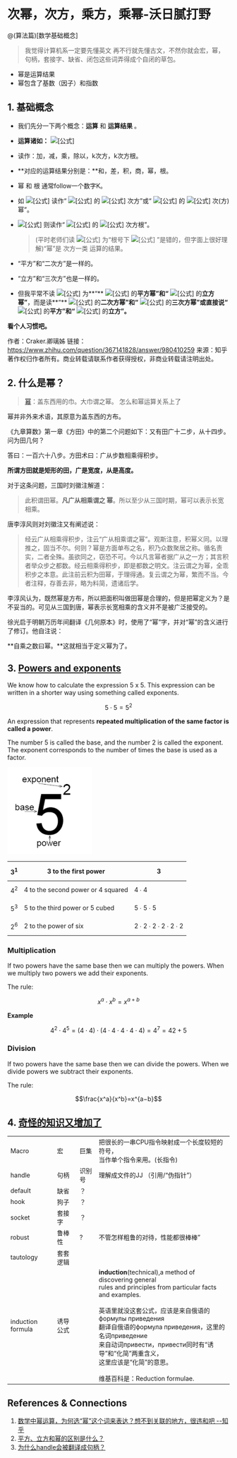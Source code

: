# 次幂，次方，乘方，乘幂-沃日腻打野

@(算法篇)[数学基础概念]

> 我觉得计算机系一定要先懂英文 再不行就先懂古文，不然你就会宏，幂，句柄，套接字、缺省、闭包这些词弄得成个自闭的草包。

- 幂是运算结果
- 幂包含了基数（因子）和指数

## 1. 基础概念

- 我们先分一下两个概念：**运算** 和 **运算结果** 。

- **运算诸如：** ![[公式]](https://www.zhihu.com/equation?tex=%2B%2C-%2C%5Ctimes%2C%5Cdiv%2C%28x%29%5Ek%2C%5Csqrt%5Bk%5D%7Bx%7D%2C%5Cldots) 

- 读作：加，减，乘，除以，k次方，k次方根。

- **对应的运算结果分别是：**和，差，积，商，幂，根。

- 幂 和 根 通常follow一个数字K。

- 如 ![[公式]](https://www.zhihu.com/equation?tex=a%5Ek) 读作“ ![[公式]](https://www.zhihu.com/equation?tex=a) 的 ![[公式]](https://www.zhihu.com/equation?tex=k) 次方”或“ ![[公式]](https://www.zhihu.com/equation?tex=a) 的 ![[公式]](https://www.zhihu.com/equation?tex=k) 次(方)幂”。

- ![[公式]](https://www.zhihu.com/equation?tex=%5Csqrt%5Bk%5D%7Ba%7D) 则读作“ ![[公式]](https://www.zhihu.com/equation?tex=a) 的 ![[公式]](https://www.zhihu.com/equation?tex=k) 次方根”。

  > (平时老师们读 ![[公式]](https://www.zhihu.com/equation?tex=%5Csqrt%7Ba%7D) 为“根号下 ![[公式]](https://www.zhihu.com/equation?tex=a) ”是错的，但字面上很好理解)“幂”是 次方一类 运算的结果。

- “平方”和“二次方”是一样的。
- “立方”和“三次方”也是一样的。
- 但我平常不读 ![[公式]](https://www.zhihu.com/equation?tex=a%5E2.a%5E3) 为**“** ![[公式]](https://www.zhihu.com/equation?tex=a) 的**平方幂”和“** ![[公式]](https://www.zhihu.com/equation?tex=a) 的**立方幂”**，而是读**“** ![[公式]](https://www.zhihu.com/equation?tex=a) 的**二次方幂”和“** ![[公式]](https://www.zhihu.com/equation?tex=a) 的**三次方幂”或直接说“** ![[公式]](https://www.zhihu.com/equation?tex=a) 的**平方”和“** ![[公式]](https://www.zhihu.com/equation?tex=a) 的**立方”。**

**看个人习惯吧。**



作者：Craker.卿璃姊
链接：https://www.zhihu.com/question/367141828/answer/980410259
来源：知乎
著作权归作者所有。商业转载请联系作者获得授权，非商业转载请注明出处。



## 2. 什么是幂？

> [幂](https://baike.baidu.com/item/%E5%B9%82/21810#viewPageContent)：盖东西用的巾。大巾谓之幂。 怎么和幂运算关系上了

幂并非外来术语，其原意为盖东西的方布。

《九章算数》第一章《方田》中的第二个问题如下：又有田广十二步，从十四步。问为田几何？

答曰：一百六十八步。方田术曰：广从步数相乘得积步。

**所谓方田就是矩形的田，广是宽度，从是高度。**

对于这条问题，三国时刘徽注解道：

> 此积谓田幂。**凡广从相乘谓之 幂**。所以至少从三国时期，幂可以表示长宽相乘。

唐李淳风则对刘徽注又有阐述说：

> 经云广从相乘得积步，注云“广从相乘谓之幂”。观斯注意，积幂义同。以理推之，固当不尔。何则？幂是方面单布之名，积乃众数聚居之称。循名责实，二者全殊。虽欲同之，窃恐不可。今以凡言幂者据广从之一方；其言积者举众步之都数。经云相乘得积步，即是都数之明文。注云谓之为幂，全乖积步之本意。此注前云积为田幂，于理得通。复云谓之为幂，繁而不当。今者注释，存善去非，略为料简，遗诸后学。

李淳风认为，既然幂是方布，所以把面积叫做田幂是合理的，但是把幂定义为？是不妥当的。可见从三国到唐，幂表示长宽相乘的含义并不是被广泛接受的。

徐光启于明朝万历年间翻译《几何原本》时，使用了“幂”字，并对“幂”的含义进行了修订。他自注说：

**自乘之数曰幂。**这就相当于定义幂为﻿了。



## 3. [Powers and exponents](https://www.mathplanet.com/education/pre-algebra/discover-fractions-and-factors/powers-and-exponents)

We know how to calculate the expression 5 x 5. This expression can be written in a shorter way using something called exponents.

$$5⋅5=5^2$$

An expression that represents **repeated multiplication of the same factor is called a power**.

The number 5 is called the base, and the number 2 is called the exponent. The exponent corresponds to the number of times the base is used as a factor.

<img src="./img/image-20210913142712891.png" alt="image-20210913142712891" style="zoom:67%;" />

| $$3^1$$ | 3 to the first power               | 3                     |
| ------- | ---------------------------------- | --------------------- |
| $$4^2$$ | 4 to the second power or 4 squared | 4 ∙ 4                 |
| $$5^3$$ | 5 to the third power or 5 cubed    | 5 ∙ 5 ∙ 5             |
| $$2^6$$ | 2 to the power of six              | 2 ∙ 2 ∙ 2 ∙ 2 ∙ 2 ∙ 2 |

### Multiplication

If two powers have the same base then we can multiply the powers. When we multiply two powers we add their exponents.

The rule:

$$x^a⋅x^b=x^{a+b}$$

**Example**

$$4^2⋅4^5=(4⋅4)⋅(4⋅4⋅4⋅4⋅4)=4^7=42+5$$

### Division

If two powers have the same base then we can divide the powers. When we divide powers we subtract their exponents.

The rule:

$$\frac{x^a}{x^b}=x^{a−b}$$



## 4. [奇怪的知识又增加了](https://www.zhihu.com/question/27192923)

|                   |          |        |                                                              |
| ----------------- | -------- | :----- | ------------------------------------------------------------ |
| Macro             | 宏       | 巨集   | 把很长的一串CPU指令映射成一个长度较短的符号，<br />当作单个指令来用。(长指令) |
| handle            | 句柄     | 识别号 | 理解成文件的JJ （引用/“伪指针”）                             |
| default           | 缺省     | ？     |       
| hook              | 狗子     | ？     | 
| socket            | 套接字   | ？     |                                                              |
| robust            | 鲁棒性   | ?      | 不管怎样粗鲁的对待，性能都很棒棒”                            |
| tautology         | 套套逻辑 |        |                                                              |
| induction formula | 诱导公式 |        | **induction**(technical),a method of discovering general <br />rules and principles from particular facts and examples.<br /><br />英语里就没这套公式，应该是来自俄语的 формулы приведения<br />翻译自俄语的формула приведения，这里的名词приведение<br />来自动词привести，привести同时有“诱导”和“化简”两重含义，<br />这里应该是“化简”的意思。<br /><br />维基百科是：Reduction formulae. |



## References & Connections

1. [数学中幂运算，为何选“幂”这个词来表达？想不到关联的地方，很违和吧 --知乎](https://www.zhihu.com/question/24214993/answer/27146492)
2. [平方、立方和幂的区别是什么？](https://www.zhihu.com/question/367141828/answer/980410259)
3. [为什么handle会被翻译成句柄？](https://www.zhihu.com/question/22950899)

